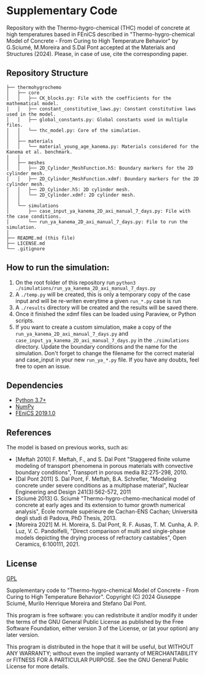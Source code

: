 # Supplementary Code
Repository with the Thermo-hygro-chemical (THC) model of concrete at high temperatures based in FEniCS described in "Thermo-hygro-chemical Model of Concrete - From Curing to High Temperature Behavior" by G.Sciumé, M.Moreira and S.Dal Pont accepted at the Materials and Structures (2024).
Please, in case of use, cite the corresponding paper.

## Repository Structure
```
├── thermohygrochemo
│   ├── core
│   │   ├── CK_blocks.py: File with the coefficients for the mathematical model.
│   │   ├── constant_constitutive_laws.py: Constant constitutive laws used in the model.
│   │   ├── global_constants.py: Global constants used in multiple files.
│   │   └── thc_model.py: Core of the simulation.
│   │
│   ├── materials
│   │   └── material_young_age_kanema.py: Materials considered for the Kanema et al. benchmark.
│   │
│   ├── meshes
│   │   ├── 2D_Cylinder_MeshFunction.h5: Boundary markers for the 2D cylinder mesh.
│   │   ├── 2D_Cylinder_MeshFunction.xdmf: Boundary markers for the 2D cylinder mesh.
│   │   ├── 2D_Cylinder.h5: 2D cylinder mesh.
│   │   └── 2D_Cylinder.xdmf: 2D cylinder mesh.
│   │
│   └── simulations
│       ├── case_input_ya_kanema_2D_axi_manual_7_days.py: File with the case conditions.
│       └── run_ya_kanema_2D_axi_manual_7_days.py: File to run the simulation.
│
├── README.md (this file)
├── LICENSE.md
└── .gitignore
```

## How to run the simulation:
1. On the root folder of this repository run `python3 ./simulations/run_ya_kanema_2D_axi_manual_7_days.py`
2. A `./temp.py` will be created, this is only a temporary copy of the case input and will be re-writen everytime a given `run_*.py` case is run
2. A `./results` directory will be created and the results will be saved there.
3. Once it finished the xdmf files can be loaded using Paraview, or Python scripts.
4. If you want to create a custom simulation, make a copy of the `run_ya_kanema_2D_axi_manual_7_days.py` and `case_input_ya_kanema_2D_axi_manual_7_days.py` in the `./simulations` directory. Update the boundary conditions and the name for the simulation. Don't forget to change the filename for the correct material and case_input in your new `run_ya_*.py` file. If you have any doubts, feel free to open an issue.

## Dependencies
- [Python 3.7+](https://www.python.org/)
- [NumPy](https://www.numpy.org)
- [FEniCS 2019.1.0](https://fenicsproject.org/download/archive/)


## References
The model is based on previous works, such as:
- [Meftah 2010] F. Meftah, F., and S. Dal Pont "Staggered finite volume modeling of transport phenomena in porous materials with convective boundary conditions", Transport in porous media 82:275-298, 2010.
- [Dal Pont 2011] S. Dal Pont, F. Meftah, B.A. Schrefler, "Modeling concrete under severe conditions as a multiphase material", Nuclear Engineering and Design 241(3):562-572, 2011
- [Sciumè 2013] G. Sciumè "Thermo-hygro-chemo-mechanical model of concrete at early ages and its extension to tumor growth numerical analysis", École normale supérieure de Cachan-ENS Cachan; Università degli studi di Padova, PhD Thesis, 2013.
- [Moreira 2021] M. H. Moreira, S. Dal Pont, R. F. Ausas, T. M. Cunha, A. P. Luz, V. C. Pandolfelli, "Direct comparison of multi and single-phase models depicting the drying process of refractory castables", Open Ceramics, 6:100111, 2021.

## License
[GPL](LICENSE)


Supplementary code to "Thermo-hygro-chemical Model of Concrete - From Curing to High Temperature Behavior". Copyright (C) 2024 Giuseppe Sciumé, Murilo Henrique Moreira and Stefano Dal Pont.

This program is free software: you can redistribute it and/or modify it under the terms of the GNU General Public License as published by the Free Software Foundation, either version 3 of the License, or (at your option) any later version.

This program is distributed in the hope that it will be useful, but WITHOUT ANY WARRANTY; without even the implied warranty of MERCHANTABILITY or FITNESS FOR A PARTICULAR PURPOSE.  See the GNU General Public License for more details.
